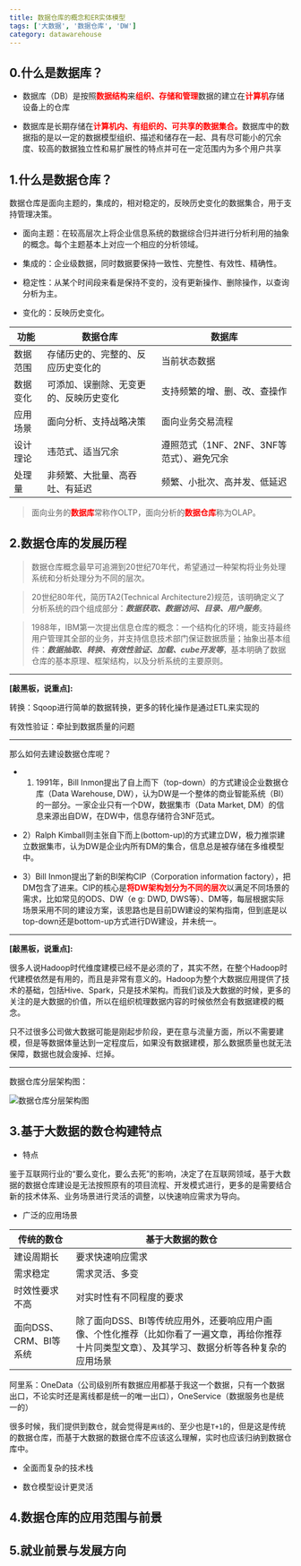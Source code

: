 ```yaml
---
title: 数据仓库的概念和ER实体模型
tags: ['大数据', '数据仓库', 'DW']
category: datawarehouse
---
```


## 0.什么是数据库？

- 数据库（DB）是按照<strong style="color:red;">数据结构</strong>来<strong style="color:red;">组织、存储和管理</strong>数据的建立在<strong style="color:red;">计算机</strong>存储设备上的仓库

- 数据库是长期存储在<strong style="color:red;">计算机内、有组织的、可共享的数据集合。</strong>数据库中的数据指的是以一定的数据模型组织、描述和储存在一起、具有尽可能小的冗余度、较高的数据独立性和易扩展性的特点并可在一定范围内为多个用户共享

## 1.什么是数据仓库？

数据仓库是面向主题的，集成的，相对稳定的，反映历史变化的数据集合，用于支持管理决策。

- 面向主题：在较高层次上将企业信息系统的数据综合归并进行分析利用的抽象的概念。每个主题基本上对应一个相应的分析领域。

- 集成的：企业级数据，同时数据要保持一致性、完整性、有效性、精确性。

- 稳定性：从某个时间段来看是保持不变的，没有更新操作、删除操作，以查询分析为主。

- 变化的：反映历史变化。

**功能** | **数据仓库** | **数据库**
--------|-------------|----------
数据范围 | 存储历史的、完整的、反应历史变化的 | 当前状态数据
数据变化 | 可添加、误删除、无变更的、反映历史变化 | 支持频繁的增、删、改、查操作
应用场景 | 面向分析、支持战略决策 | 面向业务交易流程
设计理论 | 违范式、适当冗余 | 遵照范式（1NF、2NF、3NF等范式）、避免冗余
处理量 | 非频繁、大批量、高吞吐、有延迟 | 频繁、小批次、高并发、低延迟

> 面向业务的<strong style="color:red;">数据库</strong>常称作OLTP，面向分析的<strong style="color:red;">数据仓库</strong>称为OLAP。

## 2.数据仓库的发展历程

> 数据仓库概念最早可追溯到20世纪70年代，希望通过一种架构将业务处理系统和分析处理分为不同的层次。

> 20世纪80年代，简历TA2(Technical Architecture2)规范，该明确定义了分析系统的四个组成部分：_**数据获取、数据访问、目录、用户服务**_。

> 1988年，IBM第一次提出信息仓库的概念：一个结构化的环境，能支持最终用户管理其全部的业务，并支持信息技术部门保证数据质量；抽象出基本组件：_**数据抽取、转换、有效性验证、加载、cube开发等**_，基本明确了数据仓库的基本原理、框架结构，以及分析系统的主要原则。

---------
<strong>[敲黑板，说重点]:</strong>

转换：Sqoop进行简单的数据转换，更多的转化操作是通过ETL来实现的

有效性验证：牵扯到数据质量的问题

---------

那么如何去建设数据仓库呢？

- 1) 1991年，Bill Inmon提出了自上而下（top-down）的方式建设企业数据仓库（Data Warehouse, DW），认为DW是一个整体的商业智能系统（BI）的一部分。一家企业只有一个DW，数据集市（Data Market, DM）的信息来源出自DW，在DW中，信息存储符合3NF范式。

- 2）Ralph Kimball则主张自下而上(bottom-up)的方式建立DW，极力推崇建立数据集市，认为DW是企业内所有DM的集合，信息总是被存储在多维模型中。

- 3）Bill Inmon提出了新的BI架构CIP（Corporation information factory），把DM包含了进来。CIP的核心是<strong style="color:red;">将DW架构划分为不同的层次</strong>以满足不同场景的需求，比如常见的ODS、DW（e g: DWD, DWS等）、DM等，每层根据实际场景采用不同的建设方案，该思路也是目前DW建设的架构指南，但到底是以top-down还是bottom-up方式进行DW建设，并未统一。

---------
<strong>[敲黑板，说重点]:</strong>

很多人说Hadoop时代维度建模已经不是必须的了，其实不然，在整个Hadoop时代建模依然是有用的，而且是非常有意义的。Hadoop为整个大数据应用提供了技术的基础，包括Hive、Spark，只是技术架构。而我们谈及大数据的时候，更多的关注的是大数据的价值，所以在组织梳理数据内容的时候依然会有数据建模的概念。

只不过很多公司做大数据可能是刚起步阶段，更在意与流量方面，所以不需要建模，但是等数据体量达到一定程度后，如果没有数据建模，那么数据质量也就无法保障，数据也就会废掉、烂掉。

---------

数据仓库分层架构图：

![数据仓库分层架构图](https://github.com/buildupchao/ImgStore/blob/master/blog/datawarehouse/DW-structure.png?raw=true)

## 3.基于大数据的数仓构建特点

- 特点

鉴于互联网行业的“要么变化，要么去死”的影响，决定了在互联网领域，基于大数据的数据仓库建设是无法按照原有的项目流程、开发模式进行，更多的是需要结合新的技术体系、业务场景进行灵活的调整，以快速响应需求为导向。

- 广泛的应用场景

传统的数仓 | 基于大数据的数仓
---------|---------------
建设周期长 | 要求快速响应需求
需求稳定 | 需求灵活、多变
时效性要求不高 | 对实时性有不同程度的要求
面向DSS、CRM、BI等系统 | 除了面向DSS、BI等传统应用外，还要响应用户画像、个性化推荐（比如你看了一遍文章，再给你推荐十片同类型文章）、及其学习、数据分析等各种复杂的应用场景

阿里系：OneData（公司级别所有数据应用都基于我这一个数据，只有一个数据出口，不论实时还是离线都是统一的唯一出口），OneService（数据服务也是统一的）

很多时候，我们提供到数仓，就会觉得是``` 离线 ```的、至少也是``` T+1 ```的，但是这是传统的数据仓库，而基于大数据的数据仓库不应该这么理解，实时也应该归纳到数据仓库中。

- 全面而复杂的技术栈

- 数仓模型设计更灵活

## 4.数据仓库的应用范围与前景

## 5.就业前景与发展方向
